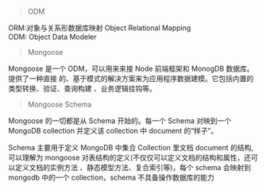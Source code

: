 > ODM

ORM:对象与关系形数据库映射 Object Relational Mapping  
ODM: Object Data Modeler

> Mongoose

Mongoose 是一个 ODM，可以用来来接 Node 前端框架和 MonogDB 数据库。提供了一种直接
的、基于模式的解决方案来为应用程序数据建模。它包括内置的类型转换、验证、查询构建
、业务逻辑挂钩等。

> Mongoose Schema

Mongoose 的一切都是从 Schema 开始的。每一个 Schema 对映到一个 MongoDB collection
并定义该 collection 中 document 的“样子”。

Schema 主要用于定义 MongoDB 中集合 Collection 里文档 document 的结构,可以理解为
mongoose 对表结构的定义(不仅仅可以定义文档的结构和属性，还可以定义文档的实例方法
、静态模型方法、复合索引等)，每个 schema 会映射到 mongodb 中的一个
collection，schema 不具备操作数据库的能力

<!-- Model 是由 Schema 编译而成的假想（fancy）构造器，具有抽象属性和行为。Model 的每
一个实例（instance）就是一个 document，document 可以保存到数据库和对数据库进行操
作。简单说就是 model 是由 schema 生成的模型，可以对数据库的操作。 -->

<!-- [mongoose - npm](https://www.npmjs.com/package/mongoose) -->

